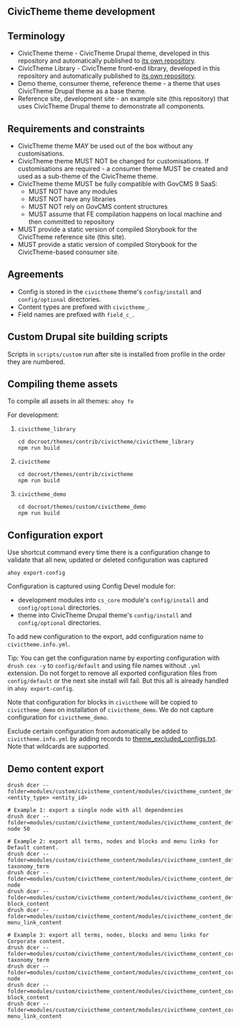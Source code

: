 CivicTheme theme development
-----------------------

## Terminology

- CivicTheme theme - CivicTheme Drupal theme, developed in this repository
  and automatically published to [its own repository](https://github.com/salsadigitalauorg/civictheme).
- CivicTheme Library - CivicTheme front-end library, developed in this repository
  and automatically published to [its own repository](https://github.com/salsadigitalauorg/civictheme_library).
- Demo theme, consumer theme, reference theme - a theme that uses CivicTheme
  Drupal theme as a base theme.
- Reference site, development site - an example site (this repository) that uses
  CivicTheme Drupal theme to demonstrate all components.

## Requirements and constraints

- CivicTheme theme MAY be used out of the box without any customisations.
- CivicTheme theme MUST NOT be changed for customisations. If customisations are
  required - a consumer theme MUST be created and used as a sub-theme of the CivicTheme theme.
- CivicTheme theme MUST be fully compatible with GovCMS 9 SaaS:
  - MUST NOT have any modules
  - MUST NOT have any libraries
  - MUST NOT rely on GovCMS content structures
  - MUST assume that FE compilation happens on local machine and then committed
    to repository
- MUST provide a static version of compiled Storybook for the CivicTheme reference
  site (this site).
- MUST provide a static version of compiled Storybook for the CivicTheme-based
  consumer site.

## Agreements

- Config is stored in the `civictheme` theme's `config/install` and
  `config/optional` directories.
- Content types are prefixed with `civictheme_`.
- Field names are prefixed with `field_c_`.

## Custom Drupal site building scripts

Scripts in `scripts/custom` run after site is installed from profile in the
order they are numbered.

## Compiling theme assets

To compile all assets in all themes: `ahoy fe`

For development:
1. `civictheme_library`

       cd docroot/themes/contrib/civictheme/civictheme_library
       npm run build

2. `civictheme`

       cd docroot/themes/contrib/civictheme
       npm run build

2. `civictheme_demo`

       cd docroot/themes/custom/civictheme_demo
       npm run build

## Configuration export

Use shortcut command every time there is a configuration change to validate that
all new, updated or deleted configuration was captured

    ahoy export-config

Configuration is captured using Config Devel module for:
- development modules into `cs_core` module's `config/install` and `config/optional` directories.
- theme into CivicTheme Drupal theme's `config/install` and `config/optional` directories.

To add new configuration to the export, add configuration name to `civictheme.info.yml`.

Tip: You can get the configuration name by exporting configuration with `drush cex -y`
to `config/default` and using file names without `.yml` extension. Do not forget
to remove all exported configuration files from `config/default` or the next site
install will fail. But this all is already handled in `ahoy export-config`.

Note that configuration for blocks in `civictheme` will be copied to `civictheme_demo` on
installation of `civictheme_demo`. We do not capture configuration for `civictheme_demo`.

Exclude certain configuration from automatically be added to `civictheme.info.yml`
by adding records to [theme_excluded_configs.txt](./scripts/theme_excluded_configs.txt).
Note that wildcards are supported.

## Demo content export

    drush dcer --folder=modules/custom/civictheme_content/modules/civictheme_content_default/content <entity_type> <entity_id>

    # Example 1: export a single node with all dependencies
    drush dcer --folder=modules/custom/civictheme_content/modules/civictheme_content_default/content node 50

    # Example 2: export all terms, nodes and blocks and menu links for Default content.
    drush dcer --folder=modules/custom/civictheme_content/modules/civictheme_content_default/content taxonomy_term
    drush dcer --folder=modules/custom/civictheme_content/modules/civictheme_content_default/content node
    drush dcer --folder=modules/custom/civictheme_content/modules/civictheme_content_default/content block_content
    drush dcer --folder=modules/custom/civictheme_content/modules/civictheme_content_default/content menu_link_content

    # Example 3: export all terms, nodes, blocks and menu links for Corporate content.
    drush dcer --folder=modules/custom/civictheme_content/modules/civictheme_content_corporate/content taxonomy_term
    drush dcer --folder=modules/custom/civictheme_content/modules/civictheme_content_corporate/content node
    drush dcer --folder=modules/custom/civictheme_content/modules/civictheme_content_corporate/content block_content
    drush dcer --folder=modules/custom/civictheme_content/modules/civictheme_content_corporate/content menu_link_content
